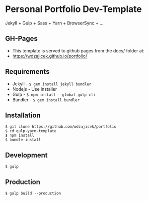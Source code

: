 # Personal Portfolio Dev-Template

Jekyll + Gulp + Sass + Yarn + BrowserSync + ...

## GH-Pages

* This template is served to github pages from the docs/ folder at:
* https://wdzajicek.github.io/portfolio/

## Requirements
* Jekyll - `$ gem install jekyll bundler`
* Nodejs - Use installer
* Gulp - `$ npm install --global gulp-cli`
* Bundler - `$ gem install bundler`

##  Installation
	$ git clone https://github.com/wdzajicek/portfolio
	$ cd gulp-yarn-template
	$ npm install
	$ bundle install

## Development
	$ gulp

## Production
	$ gulp build --production
